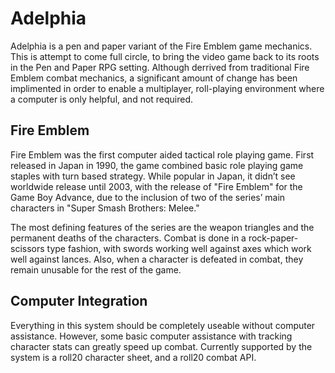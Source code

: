 # Adelphia
Adelphia is a pen and paper variant of the Fire Emblem game mechanics. This is attempt to come full circle, to bring the video game back to its roots in the Pen and Paper RPG setting. Although derrived from traditional Fire Emblem combat mechanics, a significant amount of change has been implimented in order to enable a multiplayer, roll-playing environment where a computer is only helpful, and not required. 

## Fire Emblem
Fire Emblem was the first computer aided tactical role playing game. First released in Japan in 1990, the game combined basic role playing game staples with turn based strategy. While popular in Japan, it didn’t see worldwide release until 2003, with the release of "Fire Emblem" for the Game Boy Advance, due to the inclusion of two of the series’ main characters in "Super Smash Brothers: Melee."

The most defining features of the series are the weapon triangles and the permanent deaths of the characters. Combat is done in a rock-paper-scissors type fashion, with swords working well against axes which work well against lances. Also, when a character is defeated in combat, they remain unusable for the rest of the game.

## Computer Integration
Everything in this system should be completely useable without computer assistance. However, some basic computer assistance with tracking character stats can greatly speed up combat. Currently supported by the system is a roll20 character sheet, and a roll20 combat API.